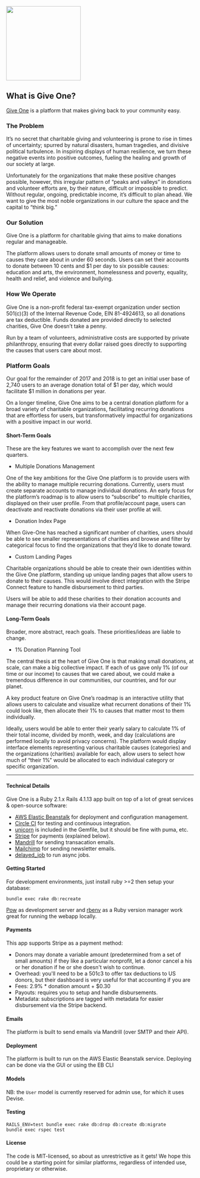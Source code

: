 <img src="https://give-one.org/assets/public/Hero-Give-b6fc91be864ace0cdc9d041d9df473ca3172f6d1137c521fe0e3a284fb1c3c2b.png"  width=200 />

## What is Give One?

[Give One](https:/give-one.org/) is a platform that makes giving back to your community easy.


### The Problem

It’s no secret that charitable giving and volunteering is prone to rise in times of uncertainty; spurred by natural disasters, human tragedies, and divisive political turbulence. In inspiring displays of human resilience, we turn these negative events into positive outcomes, fueling the healing and growth of our society at large.

Unfortunately for the organizations that make these positive changes possible, however, this irregular pattern of “peaks and valleys” in donations and volunteer efforts are, by their nature, difficult or impossible to predict. Without regular, ongoing, predictable income, it’s difficult to plan ahead. We want to give the most noble organizations in our culture the space and the capital to “think big.”

### Our Solution

Give One is a platform for charitable giving that aims to make donations regular and manageable.

The platform allows users to donate small amounts of money or time to causes they care about in under 60 seconds. Users can set their accounts to donate between 10 cents and $1 per day to six possible causes: education and arts, the environment, homelessness and poverty, equality, health and relief, and violence and bullying.

### How We Operate

Give One is a non-profit federal tax-exempt organization under section 501(c)(3) of the Internal Revenue Code, EIN 81-4924613, so all donations are tax deductible. Funds donated are provided directly to selected charities, Give One doesn’t take a penny.

Run by a team of volunteers, administrative costs are supported by private philanthropy, ensuring that every dollar raised goes directly to supporting the causes that users care about most.

### Platform Goals
Our goal for the remainder of 2017 and 2018 is to get an initial user base of 2,740 users to an average donation total of $1 per day, which would facilitate $1 million in donations per year.

On a longer timeline, Give One aims to be a central donation platform for a broad variety of charitable organizations, facilitating recurring donations that are effortless for users, but transformatively impactful for organizations with a positive impact in our world.


#### Short-Term Goals
These are the key features we want to accomplish over the next few quarters.

- Multiple Donations Management

One of the key ambitions for the Give One platform is to provide users with the ability to manage multiple recurring donations. Currently, users must create separate accounts to manage individual donations. An early focus for the platform’s roadmap is to allow users to “subscribe” to multiple charities, displayed on their user profile. From that profile/account page, users can deactivate and reactivate donations via their user profile at will.

- Donation Index Page

When Give-One has reached a significant number of charities, users should be able to see smaller representations of charities and browse and filter by categorical focus to find the organizations that they’d like to donate toward.

- Custom Landing Pages

Charitable organizations should be able to create their own identities within the Give One platform, standing up unique landing pages that allow users to donate to their causes. This would involve direct integration with the Stripe Connect feature to handle disbursement to third parties.

Users will be able to add these charities to their donation accounts and manage their recurring donations via their account page.

#### Long-Term Goals
Broader, more abstract, reach goals.  These priorities/ideas are liable to change.

- 1% Donation Planning Tool

The central thesis at the heart of Give One is that making small donations, at scale, can make a big collective impact. If each of us gave only 1% (of our time or our income) to causes that we cared about, we could make a tremendous difference in our communities, our countries, and for our planet.

A key product feature on Give One’s roadmap is an interactive utility that allows users to calculate and visualize what recurrent donations of their 1% could look like, then allocate their 1% to causes that matter most to them individually.

 Ideally, users would be able to enter their yearly salary to calculate 1% of their total income, divided by month, week, and day (calculations are performed locally to avoid privacy concerns). The platform would display interface elements representing various charitable causes (categories) and the organizations (charities) available for each, allow users to select how much of “their 1%” would be allocated to each individual category or specific organization.

---

#### Technical Details

Give One is a Ruby 2.1.x Rails 4.1.13 app built on top of a lot of great services & open-source software:

  * [AWS Elastic Beanstalk](https://aws.amazon.com/elasticbeanstalk/) for deployment and configuration management.
  * [Circle CI](https://circleci.com/) for testing and continuous integration.
  * [unicorn](http://unicorn.bogomips.org/) is included in the Gemfile, but it should be fine with puma, etc.
  * [Stripe](https://stripe.com/) for payments (explained below).
  * [Mandrill](http://www.mandrill.com/) for sending transacation emails.
  * [Mailchimp](http://www.mailchimp.com/) for sending newsletter emails.
  * [delayed_job](https://github.com/collectiveidea/delayed_job) to run async jobs.


#### Getting Started

For development environments, just install ruby >=2 then setup your database:

`bundle exec rake db:recreate`

[Pow](http://pow.cx/) as development server and [rbenv](https://github.com/sstephenson/rbenv) as a Ruby version manager work great for running the webapp locally.

#### Payments

This app supports Stripe as a payment method:

  * Donors may donate a variable amount (predetermined from a set of small amounts) if they like a particular nonprofit, let a donor
    cancel a his or her donation if he or she doesn't wish to continue.
  * Overhead: you'll need to be a 501c3 to offer tax deductions to US donors, but their dashboard is very useful for that accounting if you are
  * Fees: 2.9% * donation amount + $0.30
  * Payouts: requires you to setup and handle disbursements.
  * Metadata: subscriptions are tagged with metadata for easier disbursement via the Stripe backend.

#### Emails

The platform is built to send emails via Mandrill (over SMTP and their API).

#### Deployment

The platform is built to run on the AWS Elastic Beanstalk service.  Deploying can be done via the GUI or using the EB CLI

#### Models

NB: the `User` model is currently reserved for admin use, for which it uses Devise.

#### Testing

```
RAILS_ENV=test bundle exec rake db:drop db:create db:migrate
bundle exec rspec test
```

#### License
The code is MIT-licensed, so about as unrestrictive as it gets!  We hope this could be a starting point for similar platforms, regardless of intended use, proprietary or otherwise.
